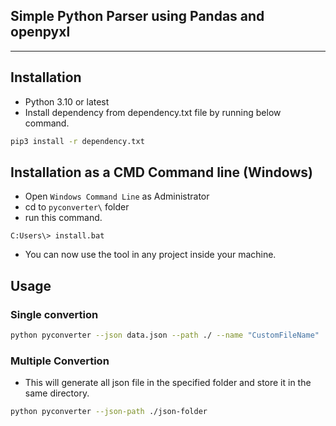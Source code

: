 ## Simple Python Parser using Pandas and openpyxl

[_metadata_:name]:- "Nino Casupanan"
[_metadata_:author]:- "nmcasupanan@medicardphils.com"
----

## Installation
- Python 3.10 or latest
- Install dependency from dependency.txt file by running below command.
```bash
pip3 install -r dependency.txt
```

## Installation as a CMD Command line (Windows)
- Open `Windows Command Line` as Administrator
- cd to `pyconverter\` folder
- run this command. 
```batch
C:Users\> install.bat
```
- You can now use the tool in any project inside your machine.

## Usage
### Single convertion
```bash
python pyconverter --json data.json --path ./ --name "CustomFileName"
```

### Multiple Convertion
- This will generate all json file in the specified folder and store it in the same directory.
```bash
python pyconverter --json-path ./json-folder
```